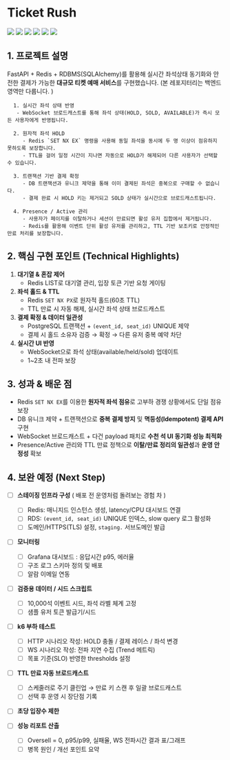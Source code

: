 # Ticket Rush
<div>
  <img src="https://img.shields.io/badge/fastapi-009688?style=for-the-badge&logo=fastapi&logoColor=white" />
  <img src="https://img.shields.io/badge/python-3776AB?style=for-the-badge&logo=python&logoColor=white" />
  <img src="https://img.shields.io/badge/mysql-4479A1?style=for-the-badge&logo=mysql&logoColor=white" />
  <img src="https://img.shields.io/badge/redis-FF4438?style=for-the-badge&logo=redis&logoColor=white" />
  <img src="https://img.shields.io/badge/websocket-C93CD7?style=for-the-badge&logo=socket&logoColor=white" />
  <img src="https://img.shields.io/badge/amazon_aws-FF9900?style=for-the-badge&logo=amazonaws&logoColor=white" />
</div>

## 1. 프로젝트 설명
FastAPI + Redis + RDBMS(SQLAlchemy)를 활용해 실시간 좌석상태 동기화와 안전한 결제가 가능한 **대규모 티켓 예매 서비스**를 구현했습니다. (본 레포지터리는 백엔드 영역만 다룹니다. )

```text
  1. 실시간 좌석 상태 반영
   - WebSocket 브로드캐스트를 통해 좌석 상태(HOLD, SOLD, AVAILABLE)가 즉시 모든 사용자에게 반영됩니다.

  2. 원자적 좌석 HOLD
     - Redis `SET NX EX` 명령을 사용해 동일 좌석을 동시에 두 명 이상이 점유하지 못하도록 보장합니다.
     - TTL을 걸어 일정 시간이 지나면 자동으로 HOLD가 해제되어 다른 사용자가 선택할 수 있습니다.
  
  3. 트랜잭션 기반 결제 확정
     - DB 트랜잭션과 유니크 제약을 통해 이미 결제된 좌석은 중복으로 구매할 수 없습니다.
     - 결제 완료 시 HOLD 키는 제거되고 SOLD 상태가 실시간으로 브로드캐스트됩니다.
  
  4. Presence / Active 관리
     - 사용자가 페이지를 이탈하거나 세션이 만료되면 활성 유저 집합에서 제거됩니다.
     - Redis를 활용해 이벤트 단위 활성 유저를 관리하고, TTL 기반 보조키로 안정적인 만료 처리를 보장합니다.
```

## 2. 핵심 구현 포인트 (Technical Highlights)

1. **대기열 & 혼잡 제어**
    - Redis LIST로 대기열 관리, 입장 토큰 기반 요청 게이팅
2. **좌석 홀드 & TTL**
    - Redis `SET NX PX`로 원자적 홀드(60초 TTL)
    - TTL 만료 시 자동 해제, 실시간 좌석 상태 브로드캐스트
3. **결제 확정 & 데이터 일관성**
    - PostgreSQL 트랜잭션 + `(event_id, seat_id)` UNIQUE 제약
    - 결제 시 홀드 소유자 검증 → 확정 → 다른 유저 중복 예약 차단
4. **실시간 UI 반영**
    - WebSocket으로 좌석 상태(available/held/sold) 업데이트
    - 1~2초 내 전파 보장

## 3. 성과 & 배운 점

- Redis `SET NX EX`를 이용한 **원자적 좌석 점유**로 고부하 경쟁 상황에서도 단일 점유 보장
- DB 유니크 제약 + 트랜잭션으로 **중복 결제 방지** 및 **멱등성(Idempotent) 결제 API** 구현
- WebSocket 브로드캐스트 + 다건 payload 패치로 **수천 석 UI 동기화 성능 최적화**
- Presence/Active 관리와 TTL 만료 정책으로 **이탈/만료 정리의 일관성**과 **운영 안정성** 확보

## 4. 보완 예정 (Next Step)
- [ ] **스테이징 인프라 구성** ( 배포 전 운영처럼 돌려보는 경험 차 )
  - [ ] Redis: 매니지드 인스턴스 생성, latency/CPU 대시보드 연결
  - [ ] RDS: `(event_id, seat_id)` UNIQUE 인덱스, slow query 로그 활성화
  - [ ] 도메인/HTTPS(TLS) 설정, `staging.` 서브도메인 발급
      
- [ ] **모니터링**
  - [ ] Grafana 대시보드 : 응답시간 p95, 에러율
  - [ ] 구조 로그 스키마 정의 및 배포
  - [ ] 알람 이메일 연동
      
- [ ] **검증용 데이터 / 시드 스크립트**
  - [ ] 10,000석 이벤트 시드, 좌석 라벨 체계 고정
  - [ ] 샘플 유저 토큰 발급기/시드

- [ ] **k6 부하 테스트**
  - [ ] HTTP 시나리오 작성: HOLD 충돌 / 결제 레이스 / 좌석 변경
  - [ ] WS 시나리오 작성: 전파 지연 수집 (Trend 메트릭)
  - [ ] 목표 기준(SLO) 반영한 thresholds 설정

- [ ] **TTL 만료 자동 브로드캐스트**
  - [ ] 스케줄러로 주기 클린업 → 만료 키 스캔 후 일괄 브로드캐스트
  - [ ] 선택 후 운영 시 장단점 기록  

- [ ] **초당 입장수 제한**

- [ ] **성능 리포트 산출**
  - [ ] Oversell = 0, p95/p99, 실패율, WS 전파시간 결과 표/그래프
  - [ ] 병목 원인 / 개선 포인트 요약  
